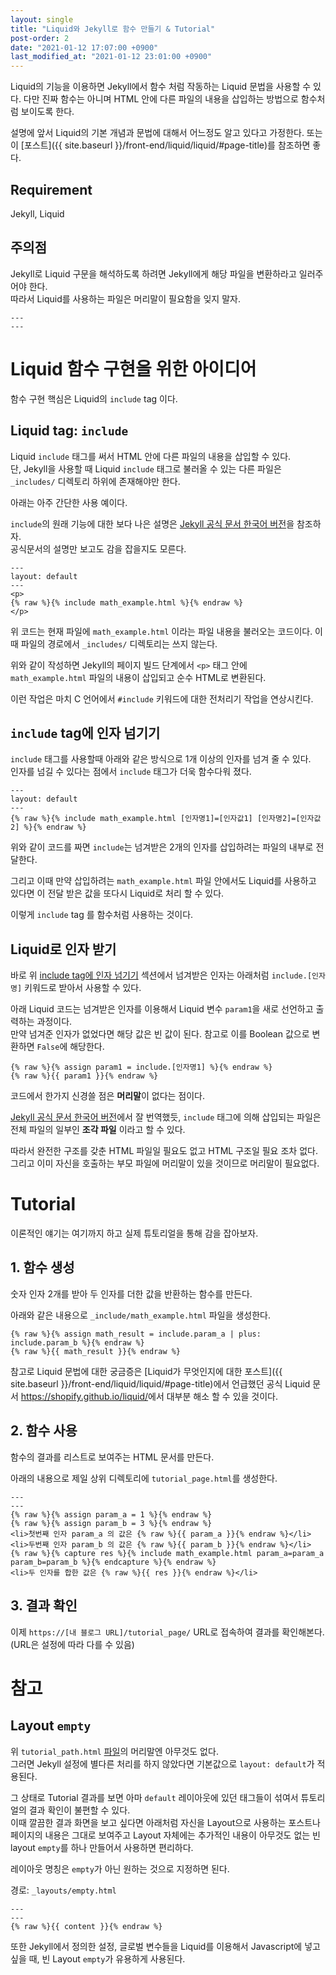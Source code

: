 ```yaml
---
layout: single
title: "Liquid와 Jekyll로 함수 만들기 & Tutorial"
post-order: 2
date: "2021-01-12 17:07:00 +0900"
last_modified_at: "2021-01-12 23:01:00 +0900"
---
```

Liquid의 기능을 이용하면 Jekyll에서 함수 처럼 작동하는 Liquid 문법을 사용할 수 있다.
다만 진짜 함수는 아니며 HTML 안에 다른 파일의 내용을 삽입하는 방법으로 함수처럼 보이도록 한다.

설명에 앞서 Liquid의 기본 개념과 문법에 대해서 어느정도 알고 있다고 가정한다.
또는 이 [포스트]({{ site.baseurl }}/front-end/liquid/liquid/#page-title)를 참조하면 좋다.

## Requirement

Jekyll, Liquid

## 주의점

Jekyll로 Liquid 구문을 해석하도록 하려면 Jekyll에게 해당 파일을 변환하라고 일러주어야 한다.<br/>
따라서 Liquid를 사용하는 파일은 머리말이 필요함을 잊지 말자.<br/>

```liquid
---
---
```

# Liquid 함수 구현을 위한 아이디어

함수 구현 핵심은 Liquid의 `include` tag 이다.

## Liquid tag: `include`

Liquid `include` 태그를 써서 HTML 안에 다른 파일의 내용을 삽입할 수 있다.<br/>
단, Jekyll을 사용할 때 Liquid `include` 태그로 불러올 수 있는 다른 파일은 `_includes/` 디렉토리 하위에 존재해야만 한다.

아래는 아주 간단한 사용 예이다.

`include`의 원래 기능에 대한 보다 나은 설명은
[Jekyll 공식 문서 한국어 버전](https://jekyllrb-ko.github.io/docs/includes/)을 참조하자.<br/>
<span class="md-monologue">공식문서의 설명만 보고도 감을 잡을지도 모른다.</span>

```liquid
---
layout: default
---
<p>
{% raw %}{% include math_example.html %}{% endraw %}
</p>
```

위 코드는 현재 파일에 `math_example.html` 이라는 파일 내용을 불러오는 코드이다.
이때 파일의 경로에서 `_includes/` 디렉토리는 쓰지 않는다.

위와 같이 작성하면 Jekyll의 페이지 빌드 단계에서 `<p>` 태그 안에 `math_example.html` 파일의 내용이 삽입되고
순수 HTML로 변환된다.

이런 작업은 마치 C 언어에서 `#include` 키워드에 대한 전처리기 작업을 연상시킨다.

## `include` tag에 인자 넘기기

`include` 태그를 사용할때 아래와 같은 방식으로 1개 이상의 인자를 넘겨 줄 수 있다.<br/>
인자를 넘길 수 있다는 점에서 `include` 태그가 더욱 함수다워 졌다.

```liquid
---
layout: default
---
{% raw %}{% include math_example.html [인자명1]=[인자값1] [인자명2]=[인자값2] %}{% endraw %}
```

위와 같이 코드를 짜면 `include`는 넘겨받은 2개의 인자를 삽입하려는 파일의 내부로 전달한다.

그리고 이때 만약 삽입하려는 `math_example.html` 파일 안에서도 Liquid를 사용하고 있다면
이 전달 받은 값을 또다시 Liquid로 처리 할 수 있다.

이렇게 `include` tag 를 함수처럼 사용하는 것이다.

## Liquid로 인자 받기

바로 위 [include tag에 인자 넘기기](#include-tag에-인자-넘기기) 섹션에서 넘겨받은 인자는
아래처럼 `include.[인자명]` 키워드로 받아서 사용할 수 있다.

아래 Liquid 코드는 넘겨받은 인자를 이용해서 Liquid 변수 `param1`을 새로 선언하고 출력하는 과정이다.<br/>
만약 넘겨준 인자가 없었다면 해당 값은 빈 값이 된다. 참고로 이를 Boolean 값으로 변환하면 `False`에 해당한다.

```liquid
{% raw %}{% assign param1 = include.[인자명1] %}{% endraw %}
{% raw %}{{ param1 }}{% endraw %}
```

코드에서 한가지 신경쓸 점은 <strong>머리말</strong>이 없다는 점이다.

[Jekyll 공식 문서 한국어 버전](https://jekyllrb-ko.github.io/docs/includes/)에서 잘 번역했듯,
`include` 태그에 의해 삽입되는 파일은 전체 파일의 일부인 <strong>조각 파일</strong> 이라고 할 수 있다.

따라서 완전한 구조를 갖춘 HTML 파일일 필요도 없고 HTML 구조일 필요 조차 없다.
그리고 이미 자신을 호출하는 부모 파일에 머리말이 있을 것이므로 머리말이 필요없다.

# Tutorial

이론적인 얘기는 여기까지 하고 실제 튜토리얼을 통해 감을 잡아보자.

## 1. 함수 생성

숫자 인자 2개를 받아 두 인자를 더한 값을 반환하는 함수를 만든다.

아래와 같은 내용으로 `_include/math_example.html` 파일을 생성한다.

```liquid
{% raw %}{% assign math_result = include.param_a | plus: include.param_b %}{% endraw %}
{% raw %}{{ math_result }}{% endraw %}
```

참고로 Liquid 문법에 대한 궁금증은
[Liquid가 무엇인지에 대한 포스트]({{ site.baseurl }}/front-end/liquid/liquid/#page-title)에서 언급했던
공식 Liquid 문서 <https://shopify.github.io/liquid/>에서 대부분 해소 할 수 있을 것이다.

## 2. 함수 사용

함수의 결과를 리스트로 보여주는 HTML 문서를 만든다.

아래의 내용으로 제일 상위 디렉토리에 `tutorial_page.html`를 생성한다.

```liquid
---
---
{% raw %}{% assign param_a = 1 %}{% endraw %}
{% raw %}{% assign param_b = 3 %}{% endraw %}
<li>첫번째 인자 param_a 의 값은 {% raw %}{{ param_a }}{% endraw %}</li>
<li>두번째 인자 param_b 의 값은 {% raw %}{{ param_b }}{% endraw %}</li>
{% raw %}{% capture res %}{% include math_example.html param_a=param_a param_b=param_b %}{% endcapture %}{% endraw %}
<li>두 인자를 합한 값은 {% raw %}{{ res }}{% endraw %}</li>
```
## 3. 결과 확인

이제 `https://[내 블로그 URL]/tutorial_page/` URL로 접속하여 결과를 확인해본다. (URL은 설정에 따라 다를 수 있음)

# 참고

## Layout `empty`

위 `tutorial_path.html` [파일](#2-함수-사용)의 머리말엔 아무것도 없다.<br/>
그러면 Jekyll 설정에 별다른 처리를 하지 않았다면 기본값으로 `layout: default`가 적용된다.

그 상태로 Tutorial 결과를 보면 아마 `default` 레이아웃에 있던 태그들이 섞여서 튜토리얼의 결과 확인이 불편할 수 있다.<br/>
이때 깔끔한 결과 화면을 보고 싶다면 아래처럼 자신을 Layout으로 사용하는 포스트나 페이지의 내용은 그대로 보여주고
Layout 자체에는 추가적인 내용이 아무것도 없는 빈 layout `empty`를 하나 만들어서 사용하면 편리하다.

레이아웃 명칭은 `empty`가 아닌 원하는 것으로 지정하면 된다.

경로: `_layouts/empty.html`

```liquid
---
---
{% raw %}{{ content }}{% endraw %}
```

또한 Jekyll에서 정의한 설정, 글로벌 변수들을 Liquid를 이용해서 Javascript에 넣고 싶을 때,
빈 Layout `empty`가 유용하게 사용된다.

